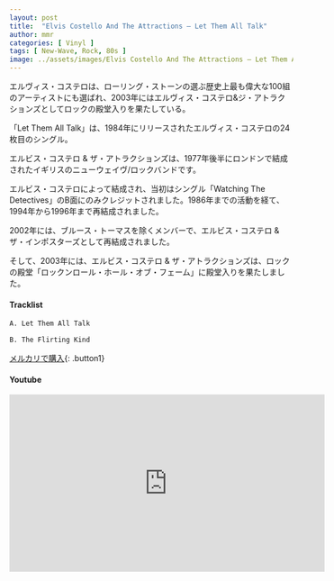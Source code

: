```yaml
---
layout: post
title:  "Elvis Costello And The Attractions – Let Them All Talk"
author: mmr
categories: [ Vinyl ]
tags: [ New-Wave, Rock, 80s ]
image: ../assets/images/Elvis Costello And The Attractions – Let Them All Talk.webp
---
```


エルヴィス・コステロは、ローリング・ストーンの選ぶ歴史上最も偉大な100組のアーティストにも選ばれ、2003年にはエルヴィス・コステロ&ジ・アトラクションズとしてロックの殿堂入りを果たしている。

「Let Them All Talk」は、1984年にリリースされたエルヴィス・コステロの24枚目のシングル。

エルビス・コステロ & ザ・アトラクションズは、1977年後半にロンドンで結成されたイギリスのニューウェイヴ/ロックバンドです。

エルビス・コステロによって結成され、当初はシングル「Watching The Detectives」のB面にのみクレジットされました。1986年までの活動を経て、1994年から1996年まで再結成されました。

2002年には、ブルース・トーマスを除くメンバーで、エルビス・コステロ & ザ・インポスターズとして再結成されました。

そして、2003年には、エルビス・コステロ & ザ・アトラクションズは、ロックの殿堂「ロックンロール・ホール・オブ・フェーム」に殿堂入りを果たしました。

#### Tracklist
```md
A. Let Them All Talk

B. The Flirting Kind
```
[メルカリで購入](https://jp.mercari.com/item/m52393761866?afid=6142608987){: .button1}

#### Youtube
<iframe width="560" height="315" src="https://www.youtube.com/embed/NaYJCfenR20?si=WLLTgzfK830LcuWg" title="YouTube video player" frameborder="0" allow="accelerometer; autoplay; clipboard-write; encrypted-media; gyroscope; picture-in-picture; web-share" referrerpolicy="strict-origin-when-cross-origin" allowfullscreen></iframe>